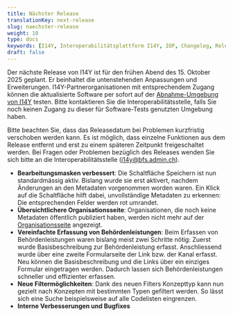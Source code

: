 ```yaml
---
title: Nächster Release
translationKey: next-release
slug: naechster-release
weight: 10
type: docs
keywords: [I14Y, Interoperabilitätsplattform I14Y, IOP, Changelog, Releases, Versionen, Software-Entwicklung]
draft: false 
---
```


Der nächste Release von I14Y ist für den frühen Abend des 15. Oktober 2025 geplant. Er beinhaltet die untenstehenden Anpassungen und Erweiterungen. I14Y-Partnerorganisationen mit entsprechendem Zugang können die aktualisierte Software per sofort auf der [Abnahme-Umgebung von I14Y](https://input.i14y-a.admin.ch) testen. Bitte kontaktieren Sie die Interoperabilitätsstelle, falls Sie noch keinen Zugang zu dieser für Software-Tests genutzten Umgebung haben. 

Bitte beachten Sie, dass das Releasedatum bei Problemen kurzfristig verschoben werden kann. Es ist möglich, dass einzelne Funktionen aus dem Release entfernt und erst zu einem späteren Zeitpunkt freigeschaltet werden. Bei Fragen oder Problemen bezüglich des Releases wenden Sie sich bitte an die Interoperabilitätsstelle ([i14y@bfs.admin.ch](mailto:i14y@bfs.admin.ch)).

- **Bearbeitungsmasken verbessert**: Die Schaltfläche Speichern ist nun standardmässig aktiv. Bislang wurde sie erst aktivert, nachdem Änderungen an den Metadaten vorgenommen worden waren. Ein Klick auf die Schaltfläche hilft dabei, unvollständige Metadaten zu erkennen: Die entsprechenden Felder werden rot umrandet. 
- **Übersichtlichere Organisationsseite**: Organisationen, die noch keine Metadaten öffentlich publiziert haben, werden nicht mehr auf der [Organisationsseite](https://www.i14y.admin.ch/de/organisations) angezeigt.
- **Vereinfachte Erfassung von Behördenleistungen**: Beim Erfassen von Behördenleistungen waren bislang meist zwei Schritte nötig: Zuerst wurde Basisbeschreibung zur Behördenleistung erfasst. Anschliessend wurde über eine zweite Formularseite der Link bzw. der Kanal erfasst. Neu können die Basisbeschreibung und die Links über ein einziges Formular eingetragen werden. Dadurch lassen sich Behördenleistungen schneller und effizienter erfassen. 
- **Neue Filtermöglichkeiten**: Dank des neuen Filters Konzepttyp kann nun gezielt nach Konzepten mit bestimmten Typen gefiltert werden. So lässt sich eine Suche beispielsweise auf alle Codelisten eingrenzen. 
- **Interne Verbesserungen und Bugfixes**